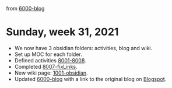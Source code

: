 from [6000-blog](../../../6000-blog.md)
# Sunday, week 31, 2021
- We now have 3 obsidian folders: activities, blog and wiki.
- Set up MOC for each folder.
- Defined activities [8001-8008](../../../../8activities/8000-pendingActivities.md).
- Completed [8007-fixLinks](8007-fixLinks.md).
- New wiki page: [1001-obsidian](../../../../1wiki/1001-obsidian.md).
- Updated [6000-blog](../../../6000-blog.md) with a link to the original blog on [Blogspot](https://asynchronous-entities.blogspot.com/).